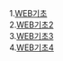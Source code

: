 1.[WEB기초](./WEB%EA%B8%B0%EC%B4%88.md)<br>
2.[WEB기초2](./WEB%EA%B8%B0%EC%B4%882.md)<br>
3.[WEB기초3](./WEB%EA%B8%B0%EC%B4%883.md)<br>
4.[WEB기초4](./WEB%EA%B8%B0%EC%B4%884.md)<br>